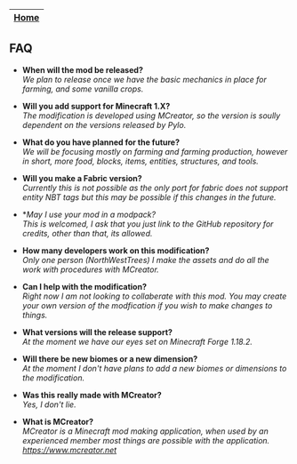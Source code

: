 | [Home](https://mc-cultivation.github.io/Cultivation/) |
| --- |

## FAQ
- **When will the mod be released?**  
*We plan to release once we have the basic mechanics in place for farming, and some vanilla crops.* 
  
- **Will you add support for Minecraft 1.X?**  
*The modification is developed using MCreator, so the version is soully dependent on the versions released by Pylo.* 

- **What do you have planned for the future?**  
*We will be focusing mostly on farming and farming production, however in short, more food, blocks, items, entities, structures, and tools.*

- **Will you make a Fabric version?**  
*Currently this is not possible as the only port for fabric does not support entity NBT tags but this may be possible if this changes in the future.*

- **May I use your mod in a modpack?*  
*This is welcomed, I ask that you just link to the GitHub repository for credits, other than that, its allowed.*

- **How many developers work on this modification?**  
*Only one person (NorthWestTrees) I make the assets and do all the work with procedures with MCreator.*

- **Can I help with the modification?**  
*Right now I am not looking to collaberate with this mod. You may create your own version of the modfication if you wish to make changes to things.*

- **What versions will the release support?**  
*At the moment we have our eyes set on Minecraft Forge 1.18.2.*

- **Will there be new biomes or a new dimension?**  
*At the moment I don't have plans to add a new biomes or dimensions to the modification.*

- **Was this really made with MCreator?**  
*Yes, I don't lie.*

- **What is MCreator?**  
*MCreator is a Minecraft mod making application, when used by an experienced member most things are possible with the application. https://www.mcreator.net* 
